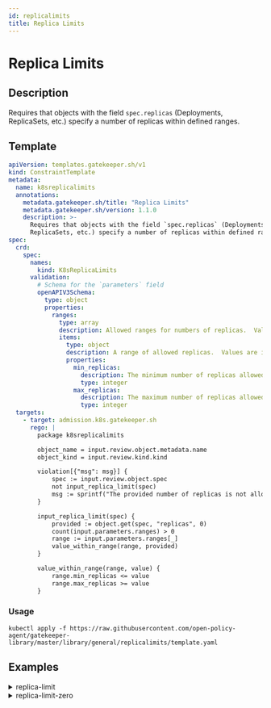 ```yaml
---
id: replicalimits
title: Replica Limits
---
```


# Replica Limits

## Description
Requires that objects with the field `spec.replicas` (Deployments, ReplicaSets, etc.) specify a number of replicas within defined ranges.

## Template
```yaml
apiVersion: templates.gatekeeper.sh/v1
kind: ConstraintTemplate
metadata:
  name: k8sreplicalimits
  annotations:
    metadata.gatekeeper.sh/title: "Replica Limits"
    metadata.gatekeeper.sh/version: 1.1.0
    description: >-
      Requires that objects with the field `spec.replicas` (Deployments,
      ReplicaSets, etc.) specify a number of replicas within defined ranges.
spec:
  crd:
    spec:
      names:
        kind: K8sReplicaLimits
      validation:
        # Schema for the `parameters` field
        openAPIV3Schema:
          type: object
          properties:
            ranges:
              type: array
              description: Allowed ranges for numbers of replicas.  Values are inclusive.
              items:
                type: object
                description: A range of allowed replicas.  Values are inclusive.
                properties:
                  min_replicas:
                    description: The minimum number of replicas allowed, inclusive.
                    type: integer
                  max_replicas:
                    description: The maximum number of replicas allowed, inclusive.
                    type: integer
  targets:
    - target: admission.k8s.gatekeeper.sh
      rego: |
        package k8sreplicalimits

        object_name = input.review.object.metadata.name
        object_kind = input.review.kind.kind

        violation[{"msg": msg}] {
            spec := input.review.object.spec
            not input_replica_limit(spec)
            msg := sprintf("The provided number of replicas is not allowed for %v: %v. Allowed ranges: %v", [object_kind, object_name, input.parameters])
        }

        input_replica_limit(spec) {
            provided := object.get(spec, "replicas", 0)
            count(input.parameters.ranges) > 0
            range := input.parameters.ranges[_]
            value_within_range(range, provided)
        }

        value_within_range(range, value) {
            range.min_replicas <= value
            range.max_replicas >= value
        }

```

### Usage
```shell
kubectl apply -f https://raw.githubusercontent.com/open-policy-agent/gatekeeper-library/master/library/general/replicalimits/template.yaml
```
## Examples
<details>
<summary>replica-limit</summary><blockquote>

<details>
<summary>constraint</summary>

```yaml
apiVersion: constraints.gatekeeper.sh/v1beta1
kind: K8sReplicaLimits
metadata:
  name: replica-limits
spec:
  match:
    kinds:
      - apiGroups: ["apps"]
        kinds: ["Deployment"]
      - apiGroups: ["autoscaling"]
        kinds: ["Scale"]
  parameters:
    ranges:
    - min_replicas: 3
      max_replicas: 50

```

Usage

```shell
kubectl apply -f https://raw.githubusercontent.com/open-policy-agent/gatekeeper-library/master/library/general/replicalimits/samples/replicalimits/constraint.yaml
```

</details>

<details>
<summary>example-allowed</summary>

```yaml
apiVersion: apps/v1
kind: Deployment
metadata:
  name: allowed-deployment
spec:
  selector:
    matchLabels:
      app: nginx
  replicas: 3
  template:
    metadata:
      labels:
        app: nginx
    spec:
      containers:
      - name: nginx
        image: nginx:1.14.2
        ports:
        - containerPort: 80

```

Usage

```shell
kubectl apply -f https://raw.githubusercontent.com/open-policy-agent/gatekeeper-library/master/library/general/replicalimits/samples/replicalimits/example_allowed.yaml
```

</details>
<details>
<summary>example-scale-allowed</summary>

```yaml
apiVersion: autoscaling/v1
kind: Scale
metadata:
  name: allowed-deployment
spec:
  replicas: 3

```

Usage

```shell
kubectl apply -f https://raw.githubusercontent.com/open-policy-agent/gatekeeper-library/master/library/general/replicalimits/samples/replicalimits/example_scale_allowed.yaml
```

</details>
<details>
<summary>example-disallowed</summary>

```yaml
apiVersion: apps/v1
kind: Deployment
metadata:
  name: disallowed-deployment
spec:
  selector:
    matchLabels:
      app: nginx
  replicas: 100
  template:
    metadata:
      labels:
        app: nginx
    spec:
      containers:
      - name: nginx
        image: nginx:1.14.2
        ports:
        - containerPort: 80

```

Usage

```shell
kubectl apply -f https://raw.githubusercontent.com/open-policy-agent/gatekeeper-library/master/library/general/replicalimits/samples/replicalimits/example_disallowed.yaml
```

</details>
<details>
<summary>example-scale-disallowed</summary>

```yaml
apiVersion: autoscaling/v1
kind: Scale
metadata:
  name: allowed-deployment
spec:
  replicas: 100

```

Usage

```shell
kubectl apply -f https://raw.githubusercontent.com/open-policy-agent/gatekeeper-library/master/library/general/replicalimits/samples/replicalimits/example_scale_disallowed.yaml
```

</details>


</blockquote></details><details>
<summary>replica-limit-zero</summary><blockquote>

<details>
<summary>constraint</summary>

```yaml
apiVersion: constraints.gatekeeper.sh/v1beta1
kind: K8sReplicaLimits
metadata:
  name: replica-limits
spec:
  match:
    kinds:
      - apiGroups: ["apps"]
        kinds: ["Deployment"]
      - apiGroups: ["autoscaling"]
        kinds: ["Scale"]
  parameters:
    ranges:
    - min_replicas: 0
      max_replicas: 50

```

Usage

```shell
kubectl apply -f https://raw.githubusercontent.com/open-policy-agent/gatekeeper-library/master/library/general/replicalimits/samples/replicalimits_zero/constraint.yaml
```

</details>

<details>
<summary>example-allowed</summary>

```yaml
apiVersion: apps/v1
kind: Deployment
metadata:
  name: allowed-deployment
spec:
  selector:
    matchLabels:
      app: nginx
  replicas: 0
  template:
    metadata:
      labels:
        app: nginx
    spec:
      containers:
      - name: nginx
        image: nginx:1.14.2
        ports:
        - containerPort: 80

```

Usage

```shell
kubectl apply -f https://raw.githubusercontent.com/open-policy-agent/gatekeeper-library/master/library/general/replicalimits/samples/replicalimits_zero/example_allowed.yaml
```

</details>
<details>
<summary>example-scale-allowed</summary>

```yaml
apiVersion: autoscaling/v1
kind: Scale
metadata:
  name: allowed-deployment
# kubectl scale deploy <name> --replicas=0 creates a Scale
# resource with an empty spec, not replicas:0
spec: {}

```

Usage

```shell
kubectl apply -f https://raw.githubusercontent.com/open-policy-agent/gatekeeper-library/master/library/general/replicalimits/samples/replicalimits_zero/example_scale_allowed.yaml
```

</details>
<details>
<summary>example-scale-allowed</summary>

```yaml
apiVersion: autoscaling/v1
kind: Scale
metadata:
  name: allowed-deployment
# kubectl scale deploy <name> --replicas=0 creates a Scale
# resource with an empty spec, not replicas:0
spec:
  replicas: 0

```

Usage

```shell
kubectl apply -f https://raw.githubusercontent.com/open-policy-agent/gatekeeper-library/master/library/general/replicalimits/samples/replicalimits_zero/example_scale_allowed2.yaml
```

</details>
<details>
<summary>example-disallowed</summary>

```yaml
apiVersion: apps/v1
kind: Deployment
metadata:
  name: disallowed-deployment
spec:
  selector:
    matchLabels:
      app: nginx
  replicas: 100
  template:
    metadata:
      labels:
        app: nginx
    spec:
      containers:
      - name: nginx
        image: nginx:1.14.2
        ports:
        - containerPort: 80

```

Usage

```shell
kubectl apply -f https://raw.githubusercontent.com/open-policy-agent/gatekeeper-library/master/library/general/replicalimits/samples/replicalimits_zero/example_disallowed.yaml
```

</details>
<details>
<summary>example-scale-disallowed</summary>

```yaml
apiVersion: autoscaling/v1
kind: Scale
metadata:
  name: allowed-deployment
spec:
  replicas: 100

```

Usage

```shell
kubectl apply -f https://raw.githubusercontent.com/open-policy-agent/gatekeeper-library/master/library/general/replicalimits/samples/replicalimits_zero/example_scale_disallowed.yaml
```

</details>


</blockquote></details>